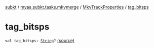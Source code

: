 [subkt](../../index.md) / [myaa.subkt.tasks.mkvmerge](../index.md) / [MkvTrackProperties](index.md) / [tag_bitsps](./tag_bitsps.md)

# tag_bitsps

`val tag_bitsps: `[`String`](https://kotlinlang.org/api/latest/jvm/stdlib/kotlin/-string/index.html)`?` [(source)](https://github.com/Myaamori/SubKt/blob/0.1.7/src/main/kotlin/myaa/subkt/tasks/mkvmerge/mkvmerge.kt#L103)